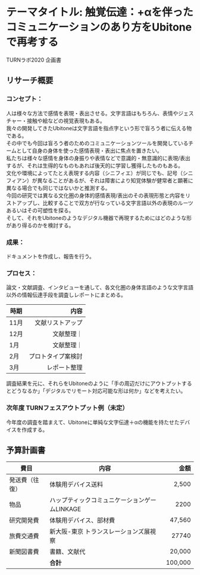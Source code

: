 # テーマタイトル: **触覚伝達：+αを伴ったコミュニケーションのあり方をUbitoneで再考する**
TURNラボ2020 企画書

## リサーチ概要
### コンセプト：
人は様々な方法で感情を表現・表出させる。文字言語はもちろん、表情やジェスチャー・接触や絵などの視覚表現もある。  
我々の開発してきたUbitoneは文字言語を指点字という形で盲ろう者に伝える物である。  
その中でも今回は盲ろう者のためのコミュニケーションツールを開発しているチームとして自身の身体を使った感情表現・表出に焦点を置きたい。  
私たちは様々な感情を身体の身振りや表情などで意識的・無意識的に表現/表出するが、それは生得的なものもあれば後天的に学習し獲得したものもある。  
文化や環境によってたとえ表現する内容（シニフィエ）が同じでも、記号（シニフィアン）が異なることがあるが、それは障害により知覚体験が健常者と顕著に異なる場合でも同じではないかと推測する。  
今回の研究では異なる文化圏の身体的感情表現/表出のその表現形態と内容をリストアップし、比較することで双方が行なっている文字言語以外の表現のルーツあるいはその可塑性を探る。  
そして、それをUbitoneのようなデジタル機器で再現するためにはどのような形があり得るのかを検討する。  

### 成果：
ドキュメントを作成し、報告を行う。

### プロセス：
論文・文献調査、インタビューを通して、各文化圏の身体言語のような文字言語以外の情報伝達手段を調査しレポートにまとめる。

時期 | 内容 |  
--|--:
11月|文献リストアップ|
12月|文献整理｜
1月|文献整理｜
2月|プロトタイプ案検討
3月|レポート整理|

調査結果を元に、それらをUbitoneのように「手の周辺だけにアウトプットするとどうなるか」「デジタルでリモート対応可能な形は何か」などを考えたい。

### 次年度 TURNフェスアウトプット例（未定）
今年度の調査を踏まえて、Ubitoneに単純な文字伝達＋αの機能を持たせたデバイスを作成する。

## 予算計画書

費目 | 内容 | 金額 
--|--|--:
発送費（往復）|体験用デバイス送料|2,500
物品|ハップティックコミュニケーションゲームLINKAGE|2200
研究開発費|体験用デバイス、部材費|47,560
旅費交通費|新大阪-東京 トランスレーションズ展視察|27740
新聞図書費|書籍、文献代|20,000
&nbsp;|**合計**|100,000|
